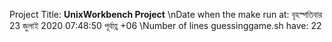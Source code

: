 Project Title: **UnixWorkbench Project**
\nDate when the make run at: 
বৃহস্পতিবার 23 জুলাই 2020 07:48:50 পূর্বাহ্ণ +06
\Number of lines guessinggame.sh have: 
22
